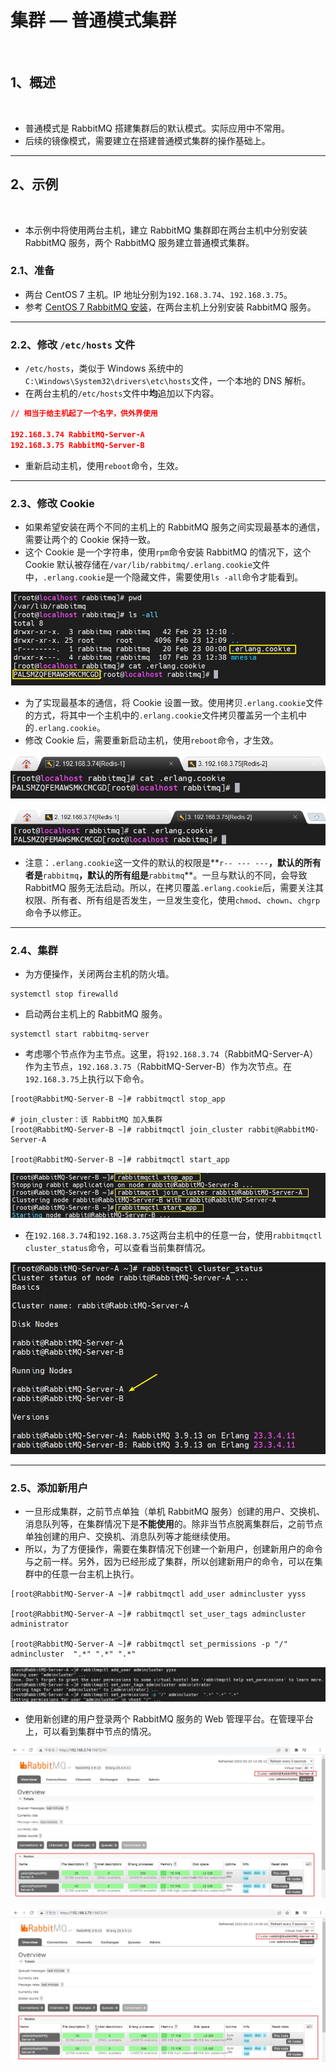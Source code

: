 # 集群 — 普通模式集群

<br/>

## 1、概述

<br/>

- 普通模式是 RabbitMQ 搭建集群后的默认模式。实际应用中不常用。
- 后续的镜像模式，需要建立在搭建普通模式集群的操作基础上。

---

## 2、示例

<br/>

- 本示例中将使用两台主机，建立 RabbitMQ 集群即在两台主机中分别安装 RabbitMQ 服务，两个 RabbitMQ 服务建立普通模式集群。



### 2.1、准备

- 两台 CentOS 7 主机。IP 地址分别为`192.168.3.74`、`192.168.3.75`。
- 参考 [CentOS 7 RabbitMQ 安装](https://yyscyber.github.io/development-environment-and-tools/5a35ac4e-343d-491f-b9de-819ec8fc0d5f)，在两台主机上分别安装 RabbitMQ 服务。

---

### 2.2、修改 `/etc/hosts` 文件

- `/etc/hosts`，类似于 Windows 系统中的`C:\Windows\System32\drivers\etc\hosts`文件，一个本地的 DNS 解析。
- 在两台主机的`/etc/hosts`文件中**均**追加以下内容。



```json
// 相当于给主机起了一个名字，供外界使用

192.168.3.74 RabbitMQ-Server-A
192.168.3.75 RabbitMQ-Server-B
```



- 重新启动主机，使用`reboot`命令，生效。

---

### 2.3、修改 Cookie

- 如果希望安装在两个不同的主机上的 RabbitMQ 服务之间实现最基本的通信，需要让两个的 Cookie 保持一致。
- 这个 Cookie 是一个字符串，使用`rpm`命令安装 RabbitMQ 的情况下，这个 Cookie 默认被存储在`/var/lib/rabbitmq/.erlang.cookie`文件中，`.erlang.cookie`是一个隐藏文件，需要使用`ls -all`命令才能看到。



![1](c2eef2b6-8b4c-4e96-9812-b92ec6994b71/1.jpg)



- 为了实现最基本的通信，将 Cookie 设置一致。使用拷贝`.erlang.cookie`文件的方式，将其中一个主机中的`.erlang.cookie`文件拷贝覆盖另一个主机中的`.erlang.cookie`。
- 修改 Cookie 后，需要重新启动主机，使用`reboot`命令，才生效。



![2](c2eef2b6-8b4c-4e96-9812-b92ec6994b71/2.jpg)



![3](c2eef2b6-8b4c-4e96-9812-b92ec6994b71/3.jpg)



- 注意：`.erlang.cookie`这一文件的默认的权限是**`r-- --- ---`**，默认的所有者是**`rabbitmq`**，默认的所有组是**`rabbitmq`**。一旦与默认的不同，会导致 RabbitMQ 服务无法启动。所以，在拷贝覆盖`.erlang.cookie`后，需要关注其权限、所有者、所有组是否发生，一旦发生变化，使用`chmod`、`chown`、`chgrp`命令予以修正。



---

### 2.4、集群

- 为方便操作，关闭两台主机的防火墙。



```shell
systemctl stop firewalld
```



- 启动两台主机上的 RabbitMQ 服务。



```shell
systemctl start rabbitmq-server
```



- 考虑哪个节点作为主节点。这里，将`192.168.3.74`（RabbitMQ-Server-A）作为主节点，`192.168.3.75`（RabbitMQ-Server-B）作为次节点。在`192.168.3.75`上执行以下命令。



```shell
[root@RabbitMQ-Server-B ~]# rabbitmqctl stop_app

# join_cluster：该 RabbitMQ 加入集群
[root@RabbitMQ-Server-B ~]# rabbitmqctl join_cluster rabbit@RabbitMQ-Server-A

[root@RabbitMQ-Server-B ~]# rabbitmqctl start_app
```



![4](c2eef2b6-8b4c-4e96-9812-b92ec6994b71/4.jpg)



- 在`192.168.3.74`和`192.168.3.75`这两台主机中的任意一台，使用`rabbitmqctl cluster_status`命令，可以查看当前集群情况。



![5](c2eef2b6-8b4c-4e96-9812-b92ec6994b71/5.jpg)



---

### 2.5、添加新用户

- 一旦形成集群，之前节点单独（单机 RabbitMQ 服务）创建的用户、交换机、消息队列等，在集群情况下是**不能使用**的。除非当节点脱离集群后，之前节点单独创建的用户、交换机、消息队列等才能继续使用。
- 所以，为了方便操作，需要在集群情况下创建一个新用户，创建新用户的命令与之前一样。另外，因为已经形成了集群，所以创建新用户的命令，可以在集群中的任意一台主机上执行。



```shell
[root@RabbitMQ-Server-A ~]# rabbitmqctl add_user admincluster yyss

[root@RabbitMQ-Server-A ~]# rabbitmqctl set_user_tags admincluster administrator

[root@RabbitMQ-Server-A ~]# rabbitmqctl set_permissions -p "/" admincluster  ".*" ".*" ".*"
```



![6](c2eef2b6-8b4c-4e96-9812-b92ec6994b71/6.jpg)



- 使用新创建的用户登录两个 RabbitMQ 服务的 Web 管理平台。在管理平台上，可以看到集群中节点的情况。



![7](c2eef2b6-8b4c-4e96-9812-b92ec6994b71/7.jpg)



![8](c2eef2b6-8b4c-4e96-9812-b92ec6994b71/8.jpg)